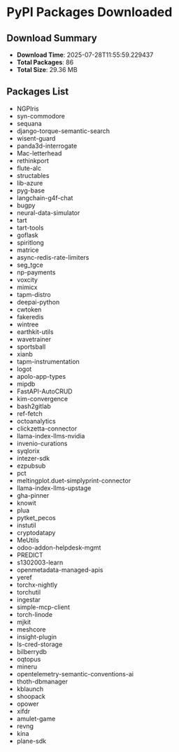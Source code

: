 # PyPI Packages Downloaded

## Download Summary
- **Download Time**: 2025-07-28T11:55:59.229437
- **Total Packages**: 86
- **Total Size**: 29.36 MB

## Packages List
- NGPIris
- syn-commodore
- sequana
- django-torque-semantic-search
- wisent-guard
- panda3d-interrogate
- Mac-letterhead
- rethinkport
- flute-alc
- structables
- lib-azure
- pyg-base
- langchain-g4f-chat
- bugpy
- neural-data-simulator
- tart
- tart-tools
- goflask
- spiritlong
- matrice
- async-redis-rate-limiters
- seg_tgce
- np-payments
- voxcity
- mimicx
- tapm-distro
- deepai-python
- cwtoken
- fakeredis
- wintree
- earthkit-utils
- wavetrainer
- sportsball
- xianb
- tapm-instrumentation
- logot
- apolo-app-types
- mipdb
- FastAPI-AutoCRUD
- kim-convergence
- bash2gitlab
- ref-fetch
- octoanalytics
- clickzetta-connector
- llama-index-llms-nvidia
- invenio-curations
- syqlorix
- intezer-sdk
- ezpubsub
- pct
- meltingplot.duet-simplyprint-connector
- llama-index-llms-upstage
- gha-pinner
- knowit
- plua
- pytket_pecos
- instutil
- cryptodatapy
- MeUtils
- odoo-addon-helpdesk-mgmt
- PREDICT
- s1302003-learn
- openmetadata-managed-apis
- yeref
- torchx-nightly
- torchutil
- ingestar
- simple-mcp-client
- torch-linode
- mjkit
- meshcore
- insight-plugin
- ls-cred-storage
- bilberrydb
- oqtopus
- mineru
- opentelemetry-semantic-conventions-ai
- thoth-dbmanager
- kblaunch
- shoopack
- opower
- xifdr
- amulet-game
- revng
- kina
- plane-sdk

